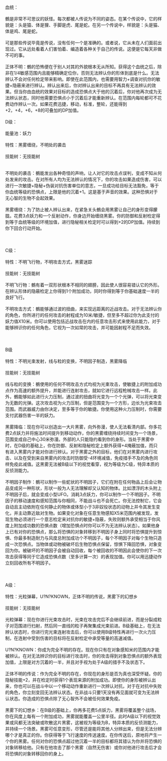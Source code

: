 <title>鵺变化</title>
<meta name="GENERATOR" content="WinCHM">
<meta http-equiv="Content-Type" content="text/html; charset=gb2312">
<br>血统：
<br>
<br>鵺是非常不可思议的妖怪。每次都被人传说为不同的姿态。在某个传说中，它的样貌是：头是猿、体是狸、手脚是虎、尾是蛇。在另一个传说中，样貌是：头是猫、体是鸡、尾是蛇。
<br>
<br>可是那些传说毕竟是传说，没有任何一个是准确的。或者说，它从未在人们面前出现过。它从远处看着人们害怕着、编造着各种关于自己的传说。这便是它每天非做不可的事。
<br>
<br>正体不明：鵺的恐怖便在于别人对其的外貌根本无从所知。获得这个血统之后，除非在1/4敏感范围内且能够精确定位你，否则无法辨认你的形体到底是什么。无法辨认不会对任何检定带来影响。即使在此范围内，也需要用智力+调查对抗你的敏捷+隐蔽来进行辨认。辨认出来后，你对辨认出来的目标不再具有无法辨认的效果。但当你由血统的效果对目标的造成恐惧点大于他的沉着后，你对他再次成为无法辨认状态，同时他需要恐惧点小于沉着后才能重新辨认。在范围内每轮都可不花费动作辨认一次。如果花费迅捷，移动，标准，整轮，还能得到+2，+4，+6，+8的可叠加的DP加值。
<br>
<br>D级：
<br>
<br>能量池：妖力
<br>
<br>特性：黑雾缠绕，不明处的袭击
<br>
<br>技能树：无技能树
<br>
<br>
<br>不明处的袭击：鵺能发出各种奇怪的声响，让人对它的攻击点误判，变成不知从何处发来的攻击。在对所有人均为无法辨认的情况下，你的攻击如果造成伤害，可以进行一次敏捷+隐秘+伪装对抗伤害单位的意志，一旦成功给目标无法豁免，等于你血统等级的恐惧点，上限是他的沉着+1。这是基于声音的效果。这种恐惧对于无心智的生物不会起效果。
<br>
<br>黑雾缠绕：为了防止被人辨认出来，在紧急关头鵺会用黑雾让自己的身形变得朦胧。花费3点妖力和一个反射动作，你身边开始缠绕黑雾。你的防御和反射检定得到等于血统等级的环境加值，进行隐秘相关检定时可以得到+2的DP加值。持续到你下回合行动开始。
<br>
<br> 
<br>
<br>C级：
<br>
<br>特性：不明飞行物，不明攻击方式，黑雾迷踪
<br>
<br>技能树：无技能树
<br>
<br>不明飞行物：鵺有着一双形状根本不相同的翅膀，因此使人很容易错认它的外形。在辨认形体的隐蔽检定上你得到1个附加成功，同时你得到等于你基础速度一半的良好飞行。
<br>
<br>不明攻击方式：鵺能够通过波的扭曲，来实现远距离的近战攻击。对于无法辨认你的角色，你所进行的任何攻击的射程成为10米/敏捷，但至多不超过你为此支付的妖力值X10米。你可以使用包括近战攻击在内的任意攻击形式来使用此能力，对于能够辨识你的任何角色，它视为一次如常的攻击，并可能因射程不足而失效。
<br>
<br> 
<br>
<br>B级
<br>
<br>特性：不明光束发射，线与粒的变换，不明因子制造，黑雾降临
<br>
<br>技能树：无技能树
<br>
<br>线与粒的变换：鵺使用的任何不明攻击方式均视为光束攻击，使敏捷上的附加成功点作为高速的额外提升，并能进行连射攻击，就如它进行远程枪械攻击一样。此外，鵺能够如此进行火力压制，通过波的扭曲将光变为一个个光弹，可以将光束变为无数的光弹。这次攻击视为火力压制，但是范围变为一个方形，边长为光束攻击范围。而武器威力由你决定，至多等于你的敏捷。你使用这种火力压制时，你需要支付武器伤害一半的妖力。
<br>
<br>黑雾降临：现在你可以创造出一大片黑雾，向外弥漫，使人无法看清内部。你多花费2点妖力并将施法时间提升到移动动作，你的黑雾缠绕持续时间变为一个场景，范围变成自己中心30米弥漫。外部的人只能隐约看到你的身形。当处于黑雾中时，在D级的基础上，你在防御、反射和隐秘检定上额外获得+4掩蔽加值，而只有进入黑雾内才能对你进行辨认。对于黑雾之外的目标，他们在对黑雾内进行攻击、以及在受到来自黑雾内的攻击时防御受-4环境减值，免疫措手不及的角色同样免疫此减值。这黑雾无法被B级以下的视觉看穿，视为等级为C级，特异本质的反侦测能力。
<br>
<br>不明因子制作：鵺可以制作一些蛇状的不明因子，它们在附在任何物品上后会让物品变成另一种形状，形状一般为人无法理解却又认知的物体。比如漂浮的木头附上不明因子后，就会变成小型UFO。消耗3点妖力，你可以制作一个不明因子。不明因子的移动速度和感知范围与你相同，不能战斗也不会死亡。你无法控制它，它会自动且主动依附在任何静止的物体或体型小于3非奴役状态的动物上并令其发生变化，并主动靠近敌对生物。如果变化对象在任意生物感知X5米范围内被发现，发现生物必须进行一个意志检定来对抗你的敏捷+隐蔽，失败则额外承受相当于你风度上附加成功数的恐惧点数（增加恐惧点时你可以不为无法辨认状态）。如果他身上已有对你的恐惧点，那么将恐惧的对象转移到不明因子身上同时将恐惧提升到惊惧、你最多制造耐力与风度总附加成功个不明因子，每个不明因子对每个生物只造成一次恐惧点。当物体或动物被破坏后生物恐惧点保留，惊惧下降回恐惧，对象变回为你。被破坏的不明因子会被自动回收，每个被回收的不明因此会使你的下一次攻击获得等同于它造成恐惧点数（至多计算一次）的表现加值。你可以用迅捷动作立刻回收所有不明因子。
<br>
<br> 
<br>
<br>A级：
<br>
<br>特性：光粒弹幕，U?N?KNOWN，正体不明的传说，黑雾下的幻想乡
<br>
<br>技能树：无技能树
<br>
<br>光粒弹幕：现在你进行光束攻击时，光束在攻击完后不会继续前进，而是分裂成粒子对范围进行扫射，然后同一直线的粒子再聚集成光束前进。B级基础上，在无法辨认状态时，你进行完光束连射攻击后，你可以使用B级特性再进行一次火力压制，在连射中受到伤害的目标将在反射检定中承受等量的高速减值。
<br>
<br>U?N?KNOWN：你成为完全不明的存在。现在你只有在对象感知米的范围内才能被辨认。在对无法辨识你的目标进行攻击时，你的攻击得到对象恐惧点的额外表现加值，上限是对方沉着的一半，并且对手视为处于A级的措手不及状态下。
<br>
<br>正体不明的传说：作为完全不明的存在，你现在的身形是否为真也深受怀疑。你的隐秘技能+2，并在检定时获得1个表现来源的附加成功。即使你的身形被辨认出来，你也可以在战斗中以一个移动动作重新进行一次辨认对抗，对于在对抗中失败的角色，你立刻变回无法辨认状态。在非战斗只要1天没有再见面就可变为无法辨认状态。你造成的恐惧点除了无心智外不会被任何效果免疫。
<br>
<br>黑雾下的幻想乡：在B级的基础上，你再多花费5点妖力，黑雾将覆盖整个战场，你在风度上每有一个附加成功，黑雾就能覆盖一公里半径。此时A级以下的视觉效果或风都无法突破或吹散这片黑雾，这被视为等级为B，特异本质的反侦测能力，并持续一个场景。黑雾可任意变形，尽管还是能将其他人分辨出来，但是无法分辨哪个才是真正的你。你获得等于飞行速度的传送速度。在你传送后，原地将产生一个你的黑雾。任何对你的恐惧点超过他沉着一半的目标都将其错认为你并将恐惧的对象转移给他。只有在他攻击了那个黑雾（自然无伤害）或你对他进行攻击后才会将恐惧的对象转移回你的身上。
<br>
<br>

